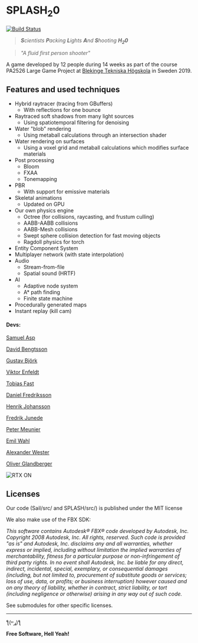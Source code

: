 # SPLASH<sub>2</sub>0
[![Build Status](https://dev.azure.com/BTH-StoraSpel-DXR/Stora%20Spel/_apis/build/status/Master%20pipeline?branchName=master)](https://dev.azure.com/BTH-StoraSpel-DXR/Stora%20Spel/_build/latest?definitionId=1&branchName=master)
> ***S**cientists **P**acking **L**ights **A**nd **S**hooting **H<sub>2</sub>0***

> *"A fluid first person shooter"*

A game developed by 12 people during 14 weeks as part of the course PA2526 Large Game Project at [Blekinge Tekniska Högskola](https://www.bth.se/) in Sweden 2019.

## Features and used techniques
- Hybrid raytracer (tracing from GBuffers)
    - With reflections for one bounce
- Raytraced soft shadows from many light sources
    - Using spatiotemporal filtering for denoising
- Water "blob" rendering
    - Using metaball calculations through an intersection shader
- Water rendering on surfaces
    - Using a voxel grid and metaball calculations which modifies surface materials
- Post processing
    - Bloom
    - FXAA
    - Tonemapping
- PBR
    - With support for emissive materials
- Skeletal animations
    - Updated on GPU
- Our own physics engine
    - Octree (for collisions, raycasting, and frustum culling)
    - AABB-AABB collisions
    - AABB-Mesh collisions
    - Swept sphere collision detection for fast moving objects
    - Ragdoll physics for torch
- Entity Component System
- Multiplayer network (with state interpolation)
- Audio
    - Stream-from-file
    - Spatial sound (HRTF)
- AI
    - Adaptive node system
    - A* path finding
    - Finite state machine
- Procedurally generated maps
- Instant replay (kill cam)

#### Devs:
[Samuel Asp](https://github.com/Smaugmuel)

[David Bengtsson](https://github.com/Discojanne)

[Gustav Björk](https://github.com/Praccen)

[Viktor Enfeldt](https://github.com/viktor4006094)

[Tobias Fast](https://github.com/tofb15)

[Daniel Fredriksson](https://github.com/DanielFredriksson)

[Henrik Johansson](https://github.com/h3nx)

[Fredrik Junede](https://github.com/Skratzy)

[Peter Meunier](https://github.com/soridanm)

[Emil Wahl](https://github.com/whalemane)

[Alexander Wester](https://pirat.dev)

[Oliver Glandberger](https://github.com/OliverGlandberger)

![](https://pbs.twimg.com/profile_images/1162476165736456194/NUBsjYSV_200x200.jpg "RTX ON")

Licenses
----
Our code (Sail/src/ and SPLASH/src/) is published under the MIT license

We also make use of the FBX SDK:

*This software contains Autodesk® FBX® code developed by Autodesk, Inc. Copyright 2008 Autodesk, Inc. All rights, reserved. Such code is provided "as is" and Autodesk, Inc. disclaims any and all warranties, whether express or implied, including without limitation the implied warranties of merchantability, fitness for a particular purpose or non-infringement of third party rights. In no event shall Autodesk, Inc. be liable for any direct, indirect, incidental, special, exemplary, or consequential damages (including, but not limited to, procurement of substitute goods or services; loss of use, data, or profits; or business interruption) however caused and on any theory of liability, whether in contract, strict liability, or tort (including negligence or otherwise) arising in any way out of such code.*

See submodules for other specific licenses.

----

ƪ(ړײ)‎ƪ​​

**Free Software, Hell Yeah!**
